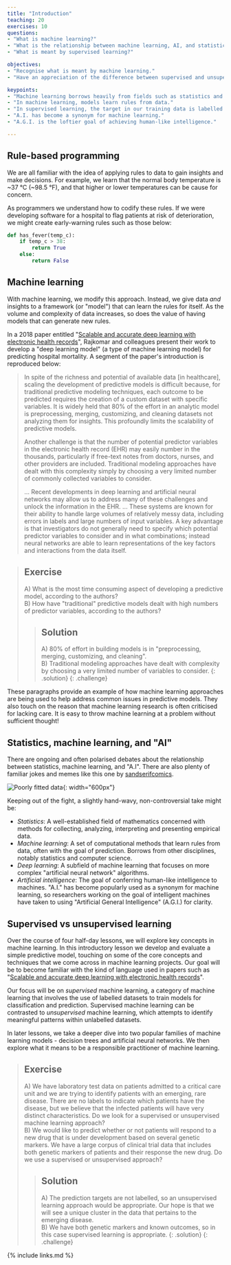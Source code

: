 ```yaml
---
title: "Introduction"
teaching: 20
exercises: 10
questions:
- "What is machine learning?"
- "What is the relationship between machine learning, AI, and statistics?"
- "What is meant by supervised learning?"

objectives:
- "Recognise what is meant by machine learning."
- "Have an appreciation of the difference between supervised and unsupervised learning."

keypoints:
- "Machine learning borrows heavily from fields such as statistics and computer science."
- "In machine learning, models learn rules from data."
- "In supervised learning, the target in our training data is labelled."
- "A.I. has become a synonym for machine learning."
- "A.G.I. is the loftier goal of achieving human-like intelligence."

---
```


## Rule-based programming

We are all familiar with the idea of applying rules to data to gain insights and make decisions. For example, we learn that the normal body temperature is ~37 °C (~98.5 °F), and that higher or lower temperatures can be cause for concern.

As programmers we understand how to codify these rules. If we were developing software for a hospital to flag patients at risk of deterioration, we might create early-warning rules such as those below:

```python
def has_fever(temp_c):
    if temp_c > 38:
        return True
    else:
        return False
```

## Machine learning

With machine learning, we modify this approach. Instead, we give data _and_ insights to a framework (or "model") that can learn the rules for itself. As the volume and complexity of data increases, so does the value of having models that can generate new rules.

In a 2018 paper entitled "[Scalable and accurate deep learning with electronic health records](https://www.nature.com/articles/s41746-018-0029-1)", Rajkomar and colleagues present their work to develop a "deep learning model" (a type of machine learning model) for predicting hospital mortality. A segment of the paper's introduction is reproduced below:

> In spite of the richness and potential of available data [in healthcare], scaling the development of predictive models is difficult because, for traditional predictive modeling techniques, each outcome to be predicted requires the creation of a custom dataset with specific variables. It is widely held that 80% of the effort in an analytic model is preprocessing, merging, customizing, and cleaning datasets not analyzing them for insights. This profoundly limits the scalability of predictive models.
> 
> Another challenge is that the number of potential predictor variables in the electronic health record (EHR) may easily number in the thousands, particularly if free-text notes from doctors, nurses, and other providers are included. Traditional modeling approaches have dealt with this complexity simply by choosing a very limited number of commonly collected variables to consider.
> 
> ... Recent developments in deep learning and artificial neural networks may allow us to address many of these challenges and unlock the information in the EHR. ... These systems are known for their ability to handle large volumes of relatively messy data, including errors in labels and large numbers of input variables. A key advantage is that investigators do not generally need to specify which potential predictor variables to consider and in what combinations; instead neural networks are able to learn representations of the key factors and interactions from the data itself.

> ## Exercise
> A) What is the most time consuming aspect of developing a predictive model, according to the authors?  
> B) How have "traditional" predictive models dealt with high numbers of predictor variables, according to the authors?  
> 
> > ## Solution
> > A) 80% of effort in building models is in "preprocessing, merging, customizing, and cleaning".  
> > B) Traditional modeling approaches have dealt with complexity by choosing a very limited number of variables to consider.
> {: .solution}
{: .challenge}

These paragraphs provide an example of how machine learning approaches are being used to help address common issues in predictive models. They also touch on the reason that machine learning research is often criticised for lacking care. It is easy to throw machine learning at a problem without sufficient thought!

## Statistics, machine learning, and "AI"

There are ongoing and often polarised debates about the relationship between statistics, machine learning, and "A.I". There are also plenty of familiar jokes and memes like this one by [sandserifcomics](https://www.instagram.com/sandserifcomics/).

![Poorly fitted data](../fig/section1-fig2.jpeg){: width="600px"}

Keeping out of the fight, a slightly hand-wavy, non-controversial take might be:

- *Statistics*: A well-established field of mathematics concerned with methods for collecting, analyzing, interpreting and presenting empirical data.
- *Machine learning*: A set of computational methods that learn rules from data, often with the goal of prediction. Borrows from other disciplines, notably statistics and computer science.
- *Deep learning*: A subfield of machine learning that focuses on more complex "artificial neural network" algorithms.
- *Artificial intelligence*: The goal of conferring human-like intelligence to machines. "A.I." has become popularly used as a synonym for machine learning, so researchers working on the goal of intelligent machines have taken to using "Artificial General Intelligence" (A.G.I.) for clarity.

## Supervised vs unsupervised learning

Over the course of four half-day lessons, we will explore key concepts in machine learning. In this introductory lesson we develop and evaluate a simple predictive model, touching on some of the core concepts and techniques that we come across in machine learning projects. Our goal will be to become familiar with the kind of language used in papers such as "[Scalable and accurate deep learning with electronic health records](https://www.nature.com/articles/s41746-018-0029-1)".

Our focus will be on *supervised* machine learning, a category of machine learning that involves the use of labelled datasets to train models for classification and prediction. Supervised machine learning can be contrasted to *unsupervised* machine learning, which attempts to identify meaningful patterns within unlabelled datasets.

In later lessons, we take a deeper dive into two popular families of machine learning models - decision trees and artificial neural networks. We then explore what it means to be a responsible practitioner of machine learning. 

> ## Exercise
> A) We have laboratory test data on patients admitted to a critical care unit and we are trying to identify patients with an emerging, rare disease. There are no labels to indicate which patients have the disease, but we believe that the infected patients will have very distinct characteristics. Do we look for a supervised or unsupervised machine learning approach?   
> B) We would like to predict whether or not patients will respond to a new drug that is under development based on several genetic markers. We have a large corpus of clinical trial data that includes both genetic markers of patients and their response the new drug. Do we use a supervised or unsupervised approach?
> 
> > ## Solution
> > A) The prediction targets are not labelled, so an unsupervised learning approach would be appropriate. Our hope is that we will see a unique cluster in the data that pertains to the emerging disease.  
> > B) We have both genetic markers and known outcomes, so in this case supervised learning is appropriate.
> {: .solution}
{: .challenge}

{% include links.md %}